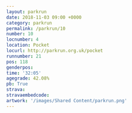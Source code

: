 ```yaml
---
layout: parkrun
date: 2018-11-03 09:00 +0000
category: parkrun
permalink: /parkrun/10
number: 10
locnumber: 4
location: Pocket
locurl: http://parkrun.org.uk/pocket
runnumber: 21
pos: 118
genderpos: 
time: '32:05'
agegrade: 42.08%
pb: True
strava: 
stravaembedcode:
artwork: '/images/Shared Content/parkrun.png'
---
```

